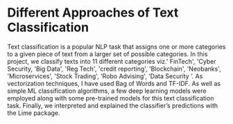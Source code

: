 # Different Approaches of Text Classification
Text classification is a popular NLP task that assigns one or more categories to a given piece of text from a larger set of possible categories. In this project, we classify texts  into 11 different categories viz.' FinTech', 'Cyber Security, 'Big Data', 'Reg Tech', 'credit reporting', 'Blockchain', 'Neobanks', 'Microservices', 'Stock Trading', 'Robo Advising', 'Data Security ‘. As vectorization techniques, I have used Bag of Words and TF-IDF. As well as simple ML classification algorithms, a few deep learning models were employed along with some pre-trained models for this text classification task. Finally, we interpreted and explained the classifier’s predictions with the Lime package.


